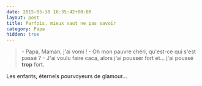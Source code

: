 ```yaml
---
date: 2015-05-30 16:35:42+00:00
layout: post
title: Parfois, mieux vaut ne pas savoir
category: Papa
hidden: true
---
```


> \- Papa, Maman, j'ai vomi !
> \- Oh mon pauvre chéri, qu'est-ce qui s'est passé ?
> \- J'ai voulu faire caca, alors j'ai pousser fort et... j'ai poussé **trop** fort.

Les enfants, éternels pourvoyeurs de glamour...
